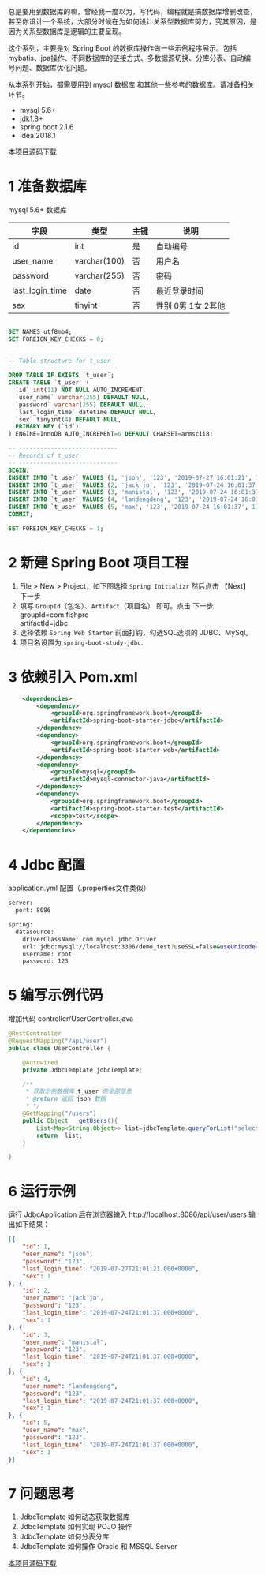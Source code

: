 总是要用到数据库的嘛，曾经我一度以为，写代码，编程就是搞数据库增删改查，甚至你设计一个系统，大部分时候在为如何设计关系型数据库努力，究其原因，是因为关系型数据库是逻辑的主要呈现。

这个系列，主要是对 Spring Boot 的数据库操作做一些示例程序展示。包括 mybatis、jpa操作、不同数据库的链接方式、多数据源切换、分库分表、自动编号问题、数据库优化问题。

从本系列开始，都需要用到 mysql 数据库 和其他一些参考的数据库。请准备相关环节。
- mysql 5.6+
- jdk1.8+
- spring boot 2.1.6
- idea 2018.1


[本项目源码下载](https://github.com/fishpro/spring-boot-study/tree/master/spring-boot-study-jdbc)

# 1 准备数据库
mysql 5.6+ 数据库

|字段|类型|主键|说明|
|--|--|--|---|
|id|int|是|自动编号|
|user_name|varchar(100)|否|用户名|
|password|varchar(255)|否|密码|
|last_login_time|date|否|最近登录时间|
|sex|tinyint|否|性别 0男 1女 2其他|

```sql

SET NAMES utf8mb4;
SET FOREIGN_KEY_CHECKS = 0;

-- ----------------------------
-- Table structure for t_user
-- ----------------------------
DROP TABLE IF EXISTS `t_user`;
CREATE TABLE `t_user` (
  `id` int(11) NOT NULL AUTO_INCREMENT,
  `user_name` varchar(255) DEFAULT NULL,
  `password` varchar(255) DEFAULT NULL,
  `last_login_time` datetime DEFAULT NULL,
  `sex` tinyint(4) DEFAULT NULL,
  PRIMARY KEY (`id`)
) ENGINE=InnoDB AUTO_INCREMENT=6 DEFAULT CHARSET=armscii8;

-- ----------------------------
-- Records of t_user
-- ----------------------------
BEGIN;
INSERT INTO `t_user` VALUES (1, 'json', '123', '2019-07-27 16:01:21', 1);
INSERT INTO `t_user` VALUES (2, 'jack jo', '123', '2019-07-24 16:01:37', 1);
INSERT INTO `t_user` VALUES (3, 'manistal', '123', '2019-07-24 16:01:37', 1);
INSERT INTO `t_user` VALUES (4, 'landengdeng', '123', '2019-07-24 16:01:37', 1);
INSERT INTO `t_user` VALUES (5, 'max', '123', '2019-07-24 16:01:37', 1);
COMMIT;

SET FOREIGN_KEY_CHECKS = 1;
```


# 2 新建 Spring Boot 项目工程

1. File > New > Project，如下图选择 `Spring Initializr` 然后点击 【Next】下一步
2. 填写 `GroupId`（包名）、`Artifact`（项目名） 即可。点击 下一步
    groupId=com.fishpro   
    artifactId=jdbc
3. 选择依赖 `Spring Web Starter` 前面打钩，勾选SQL选项的 JDBC、MySql。
4. 项目名设置为 `spring-boot-study-jdbc`.


# 3 依赖引入 Pom.xml
```xml
    <dependencies>
		<dependency>
			<groupId>org.springframework.boot</groupId>
			<artifactId>spring-boot-starter-jdbc</artifactId>
		</dependency>
		<dependency>
			<groupId>org.springframework.boot</groupId>
			<artifactId>spring-boot-starter-web</artifactId>
		</dependency>
		<dependency>
			<groupId>mysql</groupId>
			<artifactId>mysql-connector-java</artifactId>
		</dependency>
		<dependency>
			<groupId>org.springframework.boot</groupId>
			<artifactId>spring-boot-starter-test</artifactId>
			<scope>test</scope>
		</dependency>
	</dependencies>
```

# 4 Jdbc 配置
application.yml 配置（.properties文件类似）
```bash
server:
  port: 8086

spring:
  datasource:
    driverClassName: com.mysql.jdbc.Driver
    url: jdbc:mysql://localhost:3306/demo_test?useSSL=false&useUnicode=true&characterEncoding=utf8
    username: root
    password: 123
```

# 5 编写示例代码
增加代码 controller/UserController.java
```java
@RestController
@RequestMapping("/api/user")
public class UserController {

    @Autowired
    private JdbcTemplate jdbcTemplate;

    /**
     * 获取示例数据库 t_user 的全部信息 
     * @return 返回 json 数据
     * */
    @GetMapping("/users")
    public Object   getUsers(){
        List<Map<String,Object>> list=jdbcTemplate.queryForList("select * from t_user ");
        return  list;
    }

}
```

# 6 运行示例
运行 JdbcApplication 后在浏览器输入 http://localhost:8086/api/user/users 输出如下结果：

```json
[{
	"id": 1,
	"user_name": "json",
	"password": "123",
	"last_login_time": "2019-07-27T21:01:21.000+0000",
	"sex": 1
}, {
	"id": 2,
	"user_name": "jack jo",
	"password": "123",
	"last_login_time": "2019-07-24T21:01:37.000+0000",
	"sex": 1
}, {
	"id": 3,
	"user_name": "manistal",
	"password": "123",
	"last_login_time": "2019-07-24T21:01:37.000+0000",
	"sex": 1
}, {
	"id": 4,
	"user_name": "landengdeng",
	"password": "123",
	"last_login_time": "2019-07-24T21:01:37.000+0000",
	"sex": 1
}, {
	"id": 5,
	"user_name": "max",
	"password": "123",
	"last_login_time": "2019-07-24T21:01:37.000+0000",
	"sex": 1
}]
```

# 7 问题思考
1. JdbcTemplate 如何动态获取数据库
2. JdbcTemplate 如何实现 POJO 操作
3. JdbcTemplate 如何分表分库
4. JdbcTemplate 如何操作 Oracle 和 MSSQL Server


[本项目源码下载](https://github.com/fishpro/spring-boot-study/tree/master/spring-boot-study-jdbc)
